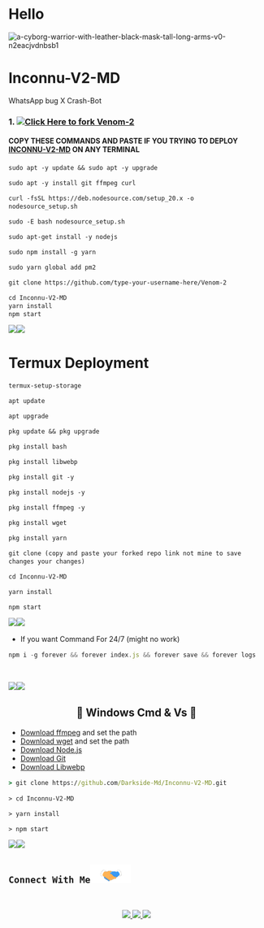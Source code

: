 # Hello 
![a-cyborg-warrior-with-leather-black-mask-tall-long-arms-v0-n2eacjvdnbsb1](https://github.com/user-attachments/assets/57bf4965-d0df-4430-bc72-fb20587d61ed)

# Inconnu-V2-MD
WhatsApp bug X Crash-Bot

### 1. <a href="https://github.com/Darkside-Md/Inconnu-V2-MD/fork"><img src="https://img.shields.io/badge/FORK-blue" alt="Click Here to fork Venom-2" width="70"></a>

#### COPY THESE COMMANDS AND PASTE IF YOU TRYING TO DEPLOY [INCONNU-V2-MD](https://github.com/Darkside-Md/Inconnu-V2-MD) ON ANY TERMINAL
```
sudo apt -y update && sudo apt -y upgrade
```
```
sudo apt -y install git ffmpeg curl
```
```
curl -fsSL https://deb.nodesource.com/setup_20.x -o nodesource_setup.sh
```
```
sudo -E bash nodesource_setup.sh
```
```
sudo apt-get install -y nodejs
```
```
sudo npm install -g yarn
```
```
sudo yarn global add pm2
```
```
git clone https://github.com/type-your-username-here/Venom-2
```
```
cd Inconnu-V2-MD 
yarn install 
npm start
```
 

<a><img src='https://i.imgur.com/LyHic3i.gif'/></a><a><img src='https://i.imgur.com/LyHic3i.gif'/></a>
# Termux Deployment
```
termux-setup-storage
```
```
apt update
```
```
apt upgrade
```
```
pkg update && pkg upgrade
```
```
pkg install bash
```
```
pkg install libwebp
```
```
pkg install git -y
```
```
pkg install nodejs -y
```
```
pkg install ffmpeg -y 
```
```
pkg install wget
```
```
pkg install yarn
```
```
git clone (copy and paste your forked repo link not mine to save changes your changes) 
```
```
cd Inconnu-V2-MD 
```
```
yarn install
```
```
npm start
```
<a><img src='https://i.imgur.com/LyHic3i.gif'/></a><a><img src='https://i.imgur.com/LyHic3i.gif'/></a>
- If you want Command For 24/7 (might no work) 
```js
npm i -g forever && forever index.js && forever save && forever logs
```
<br>

<a><img src='https://i.imgur.com/LyHic3i.gif'/></a><a><img src='https://i.imgur.com/LyHic3i.gif'/></a>
<br>
<h2 align="center"> 🐞 Windows Cmd & Vs 🐞</h2>

- [Download ffmpeg](https://ffmpeg.org/download.html#build-windows) and set the path
- [Download wget](https://eternallybored.org/misc/wget/releases/) and set the path
- [Download Node.js](https://nodejs.org/en/download/)
- [Download Git](https://git-scm.com/downloads)
- [Download Libwebp](https://developers.google.com/speed/webp/download)

```cmd
> git clone https://github.com/Darkside-Md/Inconnu-V2-MD.git
```
```
> cd Inconnu-V2-MD 
```
```
> yarn install
```
```
> npm start
```
<a><img src='https://i.imgur.com/LyHic3i.gif'/></a><a><img src='https://i.imgur.com/LyHic3i.gif'/></a>

## ```Connect With Me```<img src="https://github.com/0xAbdulKhalid/0xAbdulKhalid/raw/main/assets/mdImages/handshake.gif" width ="80"></h1> 
 <br> 
<p align="center">
<a href="https://wa.me/50936698203"><img src="https://img.shields.io/badge/Contact INCONNU-TECH?style=for-the-badge&logo=whatsapp&logoColor=white" />
<a href="https://whatsapp.com/channel/0029ValSilu9Bb62q8tgBr3p"><img src="https://img.shields.io/badge/Join Official Channel-25D366?style=for-the-badge&logo=whatsapp&logoColor=white" />
<a href="https://www.youtube.com/@inconnutech"><img src="https://img.shields.io/badge/Subscribe-ff0000?style=for-the-badge&logo=youtube&logoColor=ff000000&link=https://www.youtube.com/@inconnutech" /><br>
<p align="center">
